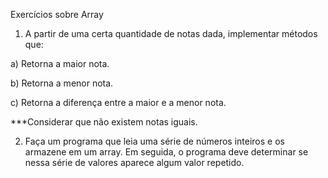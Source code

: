 Exercícios sobre Array

1.  A partir de uma certa quantidade de notas dada, implementar métodos que:

a)  Retorna a maior nota.

b)  Retorna a menor nota.

c)  Retorna a diferença entre a maior e a menor nota.

***Considerar que não existem notas iguais.

2.  Faça um programa que leia uma série de números
inteiros e os armazene em um array. Em seguida, o
programa deve determinar se nessa série de valores
aparece algum valor repetido.
